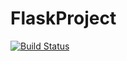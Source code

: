 # FlaskProject

[![Build Status](https://drone.otaris.org/api/badges/idik/FlaskApp/status.svg)](https://drone.otaris.org/idik/FlaskApp)